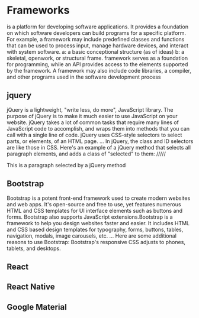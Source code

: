 # Frameworks
 is a platform for developing software applications. It provides a foundation on which software developers can build programs for a specific platform. For example, a framework may include predefined classes and functions that can be used to process input, manage hardware devices, and interact with system software. a: a basic conceptional structure (as of ideas)
b: a skeletal, openwork, or structural frame. framework serves as a foundation for programming, while an API provides access to the elements supported by the framework. A framework may also include code libraries, a compiler, and other programs used in the software development process
## jquery 
jQuery is a lightweight, "write less, do more", JavaScript library. The purpose of jQuery is to make it much easier to use JavaScript on your website. jQuery takes a lot of common tasks that require many lines of JavaScript code to accomplish, and wraps them into methods that you can call with a single line of code. jQuery uses CSS-style selectors to select parts, or elements, of an HTML page. ... In jQuery, the class and ID selectors are like those in CSS. Here's an example of a jQuery method that selects all paragraph elements, and adds a class of "selected" to them: /////<p>This is a paragraph selected by a jQuery method

## Bootstrap
Bootstrap is a potent front-end framework used to create modern websites and web apps. It's open-source and free to use, yet features numerous HTML and CSS templates for UI interface elements such as buttons and forms. Bootstrap also supports JavaScript extensions.Bootstrap is a framework to help you design websites faster and easier. It includes HTML and CSS based design templates for typography, forms, buttons, tables, navigation, modals, image carousels, etc. ... Here are some additional reasons to use Bootstrap: Bootstrap's responsive CSS adjusts to phones, tablets, and desktops.

## React


## React Native

## Google Material 
